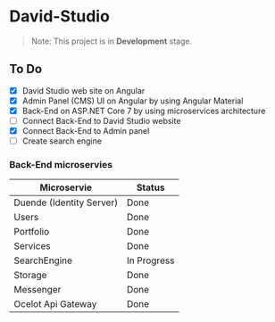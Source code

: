 # David-Studio

> Note: This project is in **Development** stage.

## To Do

- [x] David Studio web site on Angular
- [x] Admin Panel (CMS) UI on Angular by using Angular Material
- [x] Back-End on ASP.NET Core 7 by using microservices architecture
- [ ] Connect Back-End to David Studio website
- [x] Connect Back-End to Admin panel
- [ ] Create search engine

### Back-End microservies

| Microservie              | Status      |
| ------------------------ | ----------- |
| Duende (Identity Server) | Done        |
| Users                    | Done        |
| Portfolio                | Done        |
| Services                 | Done        |
| SearchEngine             | In Progress |
| Storage                  | Done        |
| Messenger                | Done        |
| Ocelot Api Gateway       | Done        |

